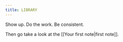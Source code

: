 ```yaml
---
title: LIBRARY
---
```


Show up. Do the work. Be consistent.

Then go take a look at the [[Your first note|first note]].
